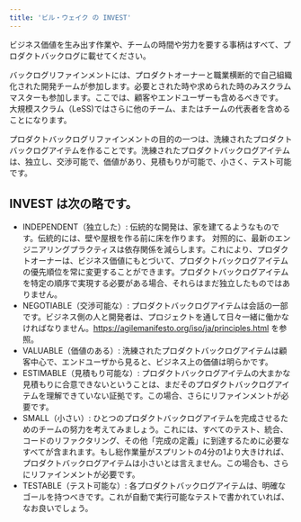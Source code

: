 ```yaml
---
title: 'ビル・ウェイク の INVEST'
---
```

ビジネス価値を生み出す作業や、チームの時間や労力を要する事柄はすべて、プロダクトバックログに載せてください。

バックログリファインメントには、プロダクトオーナーと職業横断的で自己組織化された開発チームが参加します。必要とされた時や求められた時のみスクラムマスターも参加します。ここでは、顧客やエンドユーザーも含めるべきです。
大規模スクラム（LeSS)ではさらに他のチーム、またはチームの代表者を含めることになります。

プロダクトバックログリファインメントの目的の一つは、洗練されたプロダクトバックログアイテムを作ることです。洗練されたプロダクトバックログアイテムは、独立し、交渉可能で、価値があり、見積もりが可能で、小さく、テスト可能です。

## INVEST は次の略です。

* INDEPENDENT（独立した）:
伝統的な開発は、家を建てるようなものです。伝統的には、壁や屋根を作る前に床を作ります。
対照的に、最新のエンジニアリングプラクティスは依存関係を減らします。これにより、プロダクトオーナーは、ビジネス価値にもとづいて、プロダクトバックログアイテムの優先順位を常に変更することができます。プロダクトバックログアイテムを特定の順序で実現する必要がある場合、それらはまだ独立したものではありません。
* NEGOTIABLE（交渉可能な）:
プロダクトバックログアイテムは会話の一部です。ビジネス側の人と開発者は、プロジェクトを通して日々一緒に働かなければなりません。https://agilemanifesto.org/iso/ja/principles.html を参照。
* VALUABLE（価値のある）:
洗練されたプロダクトバックログアイテムは顧客中心で、エンドユーザから見ると、ビジネス上の価値は明らかです。
* ESTIMABLE（見積もり可能な）:
プロダクトバックログアイテムの大まかな見積もりに合意できないということは、まだそのプロダクトバックログアイテムを理解できていない証拠です。この場合、さらにリファインメントが必要です。
* SMALL（小さい）:
ひとつのプロダクトバックログアイテムを完成させるためのチームの努力を考えてみましょう。これには、すべてのテスト、統合、コードのリファクタリング、その他「完成の定義」に到達するために必要なすべてが含まれます。もし総作業量がスプリントの4分の1より大きければ、プロダクトバックログアイテムは小さいとは言えません。この場合も、さらにリファインメントが必要です。
* TESTABLE（テスト可能な）:
各プロダクトバックログアイテムは、明確なゴールを持つべきです。これが自動で実行可能なテストで書かれていれば、なお良いでしょう。
